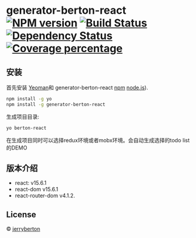 # generator-berton-react [![NPM version][npm-image]][npm-url] [![Build Status][travis-image]][travis-url] [![Dependency Status][daviddm-image]][daviddm-url] [![Coverage percentage][coveralls-image]][coveralls-url]
> 

## 安装

首先安装 [Yeoman](http://yeoman.io)和 generator-berton-react [npm](https://www.npmjs.com/)  [node.js](https://nodejs.org/)).

```bash
npm install -g yo
npm install -g generator-berton-react
```

生成项目目录:

```bash
yo berton-react
```
在生成项目同时可以选择redux环境或者mobx环境。会自动生成选择的todo list的DEMO
## 版本介绍

 * react: v15.6.1
 * react-dom v15.6.1
 * react-router-dom v4.1.2.

## License

 © [jerryberton]()


[npm-image]: https://badge.fury.io/js/generator-test.svg
[npm-url]: https://npmjs.org/package/generator-test
[travis-image]: https://travis-ci.org/JerryBerton/generator-test.svg?branch=master
[travis-url]: https://travis-ci.org/JerryBerton/generator-test
[daviddm-image]: https://david-dm.org/JerryBerton/generator-test.svg?theme=shields.io
[daviddm-url]: https://david-dm.org/JerryBerton/generator-test
[coveralls-image]: https://coveralls.io/repos/JerryBerton/generator-test/badge.svg
[coveralls-url]: https://coveralls.io/r/JerryBerton/generator-test
